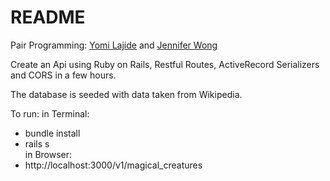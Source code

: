 # README

Pair Programming: [Yomi Lajide](https://github.com/Joll59) and [Jennifer Wong](https://github.com/wongjenn)

Create an Api using Ruby on Rails, Restful Routes, ActiveRecord Serializers and CORS in a few hours.

The database is seeded with data taken from Wikipedia.

To run:
in Terminal:
- bundle install
- rails s </br>
in Browser:
- http://localhost:3000/v1/magical_creatures
